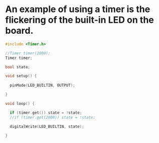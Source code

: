 # An example of using a timer is the flickering of the built-in LED on the board.

```c++
#include <Timer.h>

//Timer timer(2000);
Timer timer;

bool state;

void setup() {
  
  pinMode(LED_BUILTIN, OUTPUT);

}

void loop() {

  if (timer.get()) state = !state;
  //if (timer.get(2000)) state = !state;
  
  digitalWrite(LED_BUILTIN, state);

}
```
